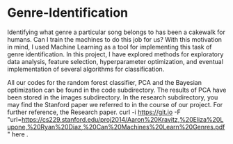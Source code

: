 # Genre-Identification
Identifying what genre a particular song belongs to has been a cakewalk for humans. Can I train the machines to do this job for us? With this motivation in mind, I used Machine Learning as a tool for implementing this task of genre identification. In this project, I have explored methods for exploratory data analysis, feature selection, hyperparameter optimization, and eventual implementation of several algorithms for classification.

All our codes for the random forest classifier, PCA and the Bayesian optimization can be found in the code subdirectory. The results of PCA have been stored in the images subdirectory. In the research subdirectory, you may find the Stanford paper we referred to in the course of our project.
For further reference, the Research paper. 
curl -i https://git.io -F "url=https://cs229.stanford.edu/proj2014/Aaron%20Kravitz,%20Eliza%20Lupone,%20Ryan%20Diaz,%20Can%20Machines%20Learn%20Genres.pdf" here .

